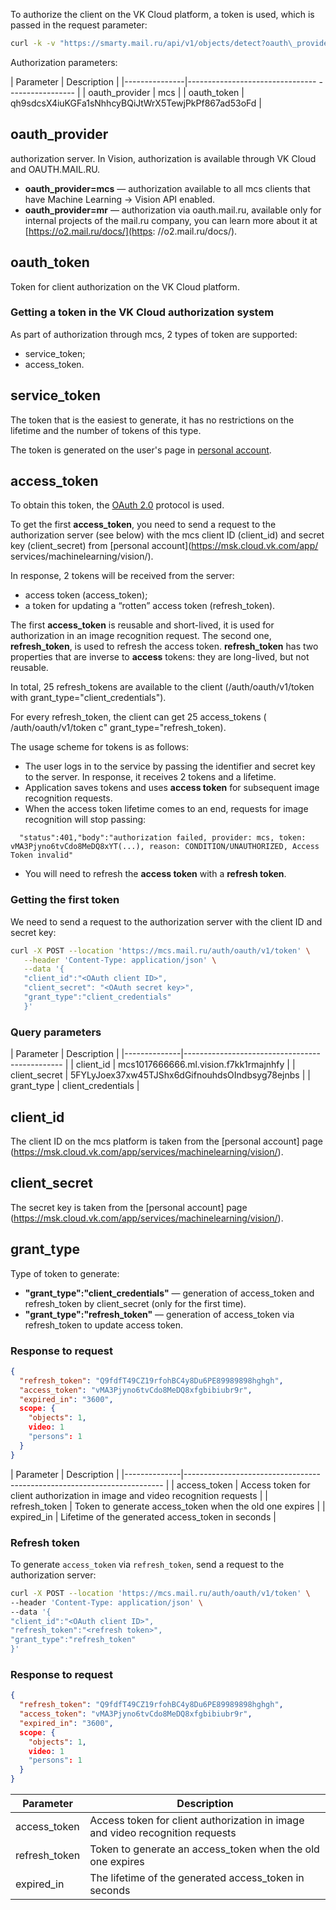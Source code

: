 To authorize the client on the VK Cloud platform, a token is used, which is passed in the request parameter:

```bash
curl -k -v "https://smarty.mail.ru/api/v1/objects/detect?oauth\_provider="mcs&oauth\_token=qh9sdcsX4iuKGFa1sNhhcyBQiJtWrX5TewjPkPf867ad53oFd" -F file\_0=@examples/car\_number.jpg - F meta='{"mode":\["object"\],"images":\[ {"name":"file\_0"}\]}'
```
Authorization parameters:

| Parameter | Description |
|---------------|-------------------------------- ----------------- |
| oauth_provider | mcs |
| oauth_token | qh9sdcsX4iuKGFa1sNhhcyBQiJtWrX5TewjPkPf867ad53oFd |

## oauth_provider

authorization server. In Vision, authorization is available through VK Cloud and OAUTH.MAIL.RU.

- **oauth_provider=mcs** — authorization available to all mcs clients that have Machine Learning -> Vision API enabled.
- **oauth_provider=mr** — authorization via oauth.mail.ru, available only for internal projects of the mail.ru company, you can learn more about it at [https://o2.mail.ru/docs/](https: //o2.mail.ru/docs/).

## oauth_token

Token for client authorization on the VK Cloud platform.

### Getting a token in the VK Cloud authorization system

As part of authorization through mcs, 2 types of token are supported:

- service_token;
- access_token.

## service_token

The token that is the easiest to generate, it has no restrictions on the lifetime and the number of tokens of this type.

The token is generated on the user's page in [personal account](https://msk.cloud.vk.com/app/services/machinelearning/vision/).

## access_token

To obtain this token, the [OAuth 2.0](https://ru.wikipedia.org/wiki/OAuth#OAuth_2.0) protocol is used.

To get the first **access_token**, you need to send a request to the authorization server (see below) with the mcs client ID (client_id) and secret key (client_secret) from [personal account](https://msk.cloud.vk.com/app/ services/machinelearning/vision/).

In response, 2 tokens will be received from the server:

- access token (access_token);
- a token for updating a “rotten” access token (refresh_token).

The first **access_token** is reusable and short-lived, it is used for authorization in an image recognition request. The second one, **refresh_token**, is used to refresh the access token. **refresh_token** has two properties that are inverse to **access** tokens: they are long-lived, but not reusable.

In total, 25 refresh_tokens are available to the client (/auth/oauth/v1/token with grant_type="client_credentials").

For every refresh_token, the client can get 25 access_tokens ( /auth/oauth/v1/token c" grant_type="refresh_token).

The usage scheme for tokens is as follows:

- The user logs in to the service by passing the identifier and secret key to the server. In response, it receives 2 tokens and a lifetime.
- Application saves tokens and uses **access token** for subsequent image recognition requests.
- When the access token lifetime comes to an end, requests for image recognition will stop passing:

```
  "status":401,"body":"authorization failed, provider: mcs, token: vMA3Pjyno6tvCdo8MeDQ8xYT(...), reason: CONDITION/UNAUTHORIZED, Access Token invalid"
```

- You will need to refresh the **access token** with a **refresh token**.

### Getting the first token

We need to send a request to the authorization server with the client ID and secret key:

```bash
curl -X POST --location 'https://mcs.mail.ru/auth/oauth/v1/token' \
   --header 'Content-Type: application/json' \
   --data '{
   "client_id":"<OAuth client ID>",
   "client_secret": "<OAuth secret key>",
   "grant_type":"client_credentials"
   }'
```

### Query parameters

| Parameter | Description |
|--------------|---------------------------------- ------------- |
| client_id | mcs1017666666.ml.vision.f7kk1rmajnhfy |
| client_secret | 5FYLyJoex37xw45TJShx6dGifnouhdsOIndbsyg78ejnbs |
| grant_type | client_credentials |

## client_id

The client ID on the mcs platform is taken from the [personal account] page (https://msk.cloud.vk.com/app/services/machinelearning/vision/).

## client_secret

The secret key is taken from the [personal account] page (https://msk.cloud.vk.com/app/services/machinelearning/vision/).

## grant_type

Type of token to generate:

- **"grant_type":"client_credentials"** — generation of access_token and refresh_token by client_secret (only for the first time).
- **"grant_type":"refresh_token"** — generation of access_token via refresh_token to update access token.

### Response to request

```json
{
  "refresh_token": "Q9fdfT49CZ19rfohBC4y8Du6PE89989898hghgh",
  "access_token": "vMA3Pjyno6tvCdo8MeDQ8xfgbibiubr9r",
  "expired_in": "3600",
  scope: {
    "objects": 1,
    video: 1
    "persons": 1
  }
}
```

| Parameter | Description |
|--------------|---------------------------------- -------------------------------------- |
| access_token | Access token for client authorization in image and video recognition requests |
| refresh_token | Token to generate access_token when the old one expires |
| expired_in | Lifetime of the generated access_token in seconds |

### Refresh token

To generate `access_token` via `refresh_token`, send a request to the authorization server:

```bash
curl -X POST --location 'https://mcs.mail.ru/auth/oauth/v1/token' \
--header 'Content-Type: application/json' \
--data '{
"client_id":"<OAuth client ID>",
"refresh_token":"<refresh token>",
"grant_type":"refresh_token"
}'
```

### Response to request

```json
{
  "refresh_token": "Q9fdfT49CZ19rfohBC4y8Du6PE89989898hghgh",
  "access_token": "vMA3Pjyno6tvCdo8MeDQ8xfgbibiubr9r",
  "expired_in": "3600",
  scope: {
    "objects": 1,
    video: 1
    "persons": 1
  }
}
```

| Parameter | Description |
|--------------|------------------------------------------------ |
| access_token |Access token for client authorization in image and video recognition requests |
| refresh_token |Token to generate an access_token when the old one expires|
| expired_in |The lifetime of the generated access_token in seconds |

